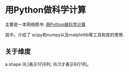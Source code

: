# 用Python做科学计算
主要是一本网络图书: [用Python做科学计算](http://old.sebug.net/paper/books/scipydoc/)

其中，介绍了 scipy和numpy以及matplotlib等工具和库的使用.

## 关于维度
a.shape (6,)表示1行6列; (6,1)才表示6行1列。